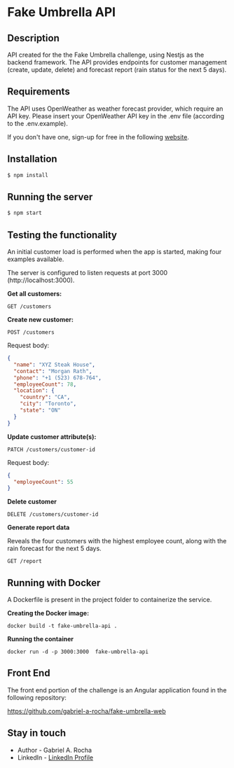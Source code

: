 # Fake Umbrella API

## Description

API created for the the Fake Umbrella challenge, using Nestjs as the backend framework. The API provides endpoints for customer management (create, update, delete) and forecast report (rain status for the next 5 days).

## Requirements

The API uses OpenWeather as weather forecast provider, which require an API key. Please insert your OpenWeather API key in the .env file (according to the .env.example).

If you don't have one, sign-up for free in the following [website](https://home.openweathermap.org/users/sign_up).

## Installation

```bash
$ npm install
```

## Running the server

```bash
$ npm start
```

## Testing the functionality

An initial customer load is performed when the app is started, making four examples available.

The server is configured to listen requests at port 3000 (http://localhost:3000).

**Get all customers:**

```code
GET /customers
```

**Create new customer:**

```code
POST /customers
```

Request body:

```json
{
  "name": "XYZ Steak House",
  "contact": "Morgan Rath",
  "phone": "+1 (523) 678-764",
  "employeeCount": 78,
  "location": {
    "country": "CA",
    "city": "Toronto",
    "state": "ON"
  }
}
```

**Update customer attribute(s):**

```code
PATCH /customers/customer-id
```

Request body:

```json
{
  "employeeCount": 55
}
```

**Delete customer**

```code
DELETE /customers/customer-id
```

**Generate report data**

Reveals the four customers with the highest employee count, along with the rain forecast for the next 5 days.

```code
GET /report
```

## Running with Docker

A Dockerfile is present in the project folder to containerize the service.

**Creating the Docker image:**

```code
docker build -t fake-umbrella-api .
```

**Running the container**

```code
docker run -d -p 3000:3000  fake-umbrella-api
```

## Front End

The front end portion of the challenge is an Angular application found in the following repository:

https://github.com/gabriel-a-rocha/fake-umbrella-web

## Stay in touch

- Author - Gabriel A. Rocha
- LinkedIn - [LinkedIn Profile](https://www.linkedin.com/in/gabrielaltairrocha/)
